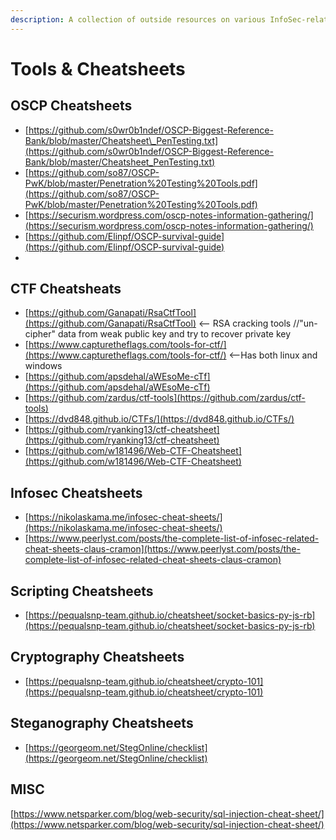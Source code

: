 ```yaml
---
description: A collection of outside resources on various InfoSec-related subjects.
---
```


# Tools & Cheatsheets

## OSCP Cheatsheets

* [https://github.com/s0wr0b1ndef/OSCP-Biggest-Reference-Bank/blob/master/Cheatsheet\_PenTesting.txt](https://github.com/s0wr0b1ndef/OSCP-Biggest-Reference-Bank/blob/master/Cheatsheet_PenTesting.txt)
* [https://github.com/so87/OSCP-PwK/blob/master/Penetration%20Testing%20Tools.pdf](https://github.com/so87/OSCP-PwK/blob/master/Penetration%20Testing%20Tools.pdf)
* [https://securism.wordpress.com/oscp-notes-information-gathering/](https://securism.wordpress.com/oscp-notes-information-gathering/)
* [https://github.com/Elinpf/OSCP-survival-guide](https://github.com/Elinpf/OSCP-survival-guide)
* 
## CTF Cheatsheats

* [https://github.com/Ganapati/RsaCtfTool](https://github.com/Ganapati/RsaCtfTool) &lt;-- RSA cracking tools //"un-cipher" data from weak public key and try to recover private key
* [https://www.capturetheflags.com/tools-for-ctf/](https://www.capturetheflags.com/tools-for-ctf/)   &lt;--Has both linux and windows
* [https://github.com/apsdehal/aWEsoMe-cTf](https://github.com/apsdehal/aWEsoMe-cTf)
* [https://github.com/zardus/ctf-tools](https://github.com/zardus/ctf-tools)
* [https://dvd848.github.io/CTFs/](https://dvd848.github.io/CTFs/)
* [https://github.com/ryanking13/ctf-cheatsheet](https://github.com/ryanking13/ctf-cheatsheet)
* [https://github.com/w181496/Web-CTF-Cheatsheet](https://github.com/w181496/Web-CTF-Cheatsheet)

## Infosec Cheatsheets

* [https://nikolaskama.me/infosec-cheat-sheets/](https://nikolaskama.me/infosec-cheat-sheets/)
* [https://www.peerlyst.com/posts/the-complete-list-of-infosec-related-cheat-sheets-claus-cramon](https://www.peerlyst.com/posts/the-complete-list-of-infosec-related-cheat-sheets-claus-cramon)

## Scripting Cheatsheets

* [https://pequalsnp-team.github.io/cheatsheet/socket-basics-py-js-rb](https://pequalsnp-team.github.io/cheatsheet/socket-basics-py-js-rb)

## Cryptography Cheatsheets

* [https://pequalsnp-team.github.io/cheatsheet/crypto-101](https://pequalsnp-team.github.io/cheatsheet/crypto-101)

## Steganography Cheatsheets

* [https://georgeom.net/StegOnline/checklist](https://georgeom.net/StegOnline/checklist)

## MISC

[https://www.netsparker.com/blog/web-security/sql-injection-cheat-sheet/](https://www.netsparker.com/blog/web-security/sql-injection-cheat-sheet/)


